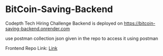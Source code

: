 # BitCoin-Saving-Backend
Codepth Tech Hiring Challenge
Backend is deployed on https://bitcoin-saving-backend.onrender.com

use postman collection json given in the repo to access it using postman 

Frontend Repo Link: [Link](https://github.com/abhinav31209/bitcoin-saving-frontend)
